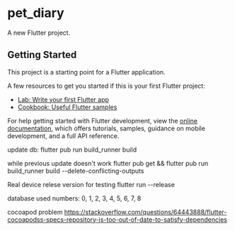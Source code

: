 # pet_diary

A new Flutter project.

## Getting Started

This project is a starting point for a Flutter application.

A few resources to get you started if this is your first Flutter project:

- [Lab: Write your first Flutter app](https://docs.flutter.dev/get-started/codelab)
- [Cookbook: Useful Flutter samples](https://docs.flutter.dev/cookbook)

For help getting started with Flutter development, view the
[online documentation](https://docs.flutter.dev/), which offers tutorials,
samples, guidance on mobile development, and a full API reference.

update db:
flutter pub run build_runner build

while previous update doesn't work
flutter pub get && flutter pub run build_runner build --delete-conflicting-outputs

Real device relese version for testing
flutter run --release

database used numbers:
0, 1, 2, 3, 4, 5, 6, 7, 8

cocoapod problem
https://stackoverflow.com/questions/64443888/flutter-cocoapodss-specs-repository-is-too-out-of-date-to-satisfy-dependencies
